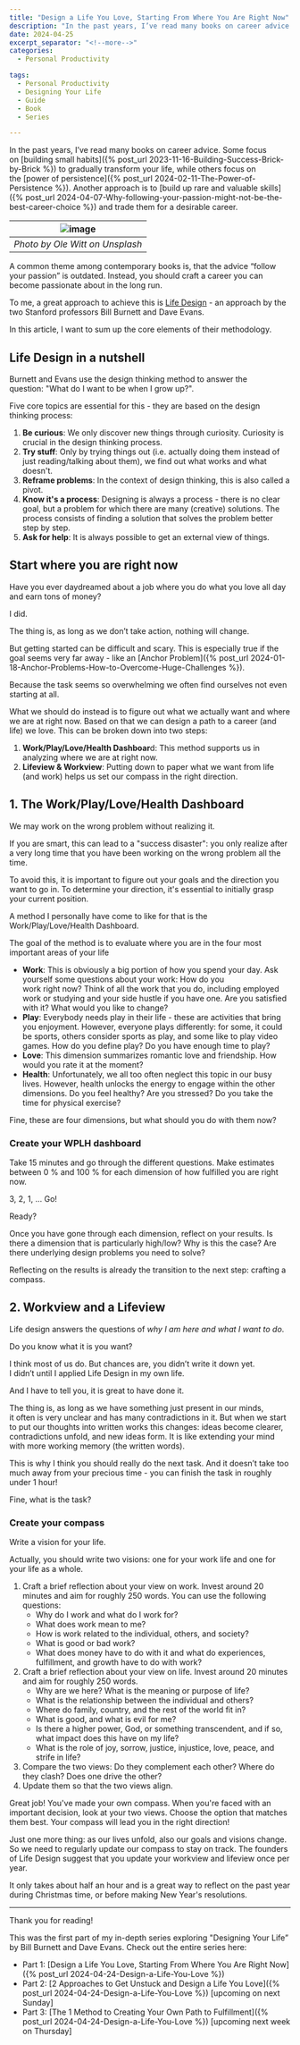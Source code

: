 ```yaml
---
title: "Design a Life You Love, Starting From Where You Are Right Now"
description: "In the past years, I’ve read many books on career advice. Some focus on building small habits to gradually transform your life, while others focus on the power of persistence. Another approach is to build up rare and valuable skills and trade them for a desirable career. A common theme among contemporary books is, that the advice “follow your passion” is outdated. Instead, you should craft a career you can become passionate about in the long run. To me, a great approach to achieve this is Life Design - an approach by the two Stanford professors Bill Burnett and Dave Evans. In this article, I want to sum up the core elements of their methodology."
date: 2024-04-25
excerpt_separator: "<!--more-->"
categories:
  - Personal Productivity

tags:
  - Personal Productivity
  - Designing Your Life
  - Guide
  - Book
  - Series

---
```

In the past years, I’ve read many books on career advice. Some focus on [building small habits]({% post_url 2023-11-16-Building-Success-Brick-by-Brick %}) to gradually transform your life, while others focus on the [power of persistence]({% post_url 2024-02-11-The-Power-of-Persistence %}). Another approach is to [build up rare and valuable skills]({% post_url 2024-04-07-Why-following-your-passion-might-not-be-the-best-career-choice %}) and trade them for a desirable career.

| ![image](/assets/images/ole-witt-adventure-begin-unsplash.jpg) |
|:--:|
| *Photo by Ole Witt on Unsplash* |

A common theme among contemporary books is, that the advice “follow your passion” is outdated. Instead, you should craft a career you can become passionate about in the long run.

To me, a great approach to achieve this is [Life Design](https://designingyour.life/) - an approach by the two Stanford professors Bill Burnett and Dave Evans.

In this article, I want to sum up the core elements of their methodology.

## Life Design in a nutshell

Burnett and Evans use the design thinking method to answer the question: "What do I want to be when I grow up?".

Five core topics are essential for this - they are based on the design thinking process:

1. **Be curious**: We only discover new things through curiosity. Curiosity is crucial in the design thinking process.
2. **Try stuff**: Only by trying things out (i.e. actually doing them instead of just reading/talking about them), we find out what works and what doesn't.
3. **Reframe problems**: In the context of design thinking, this is also called a pivot.
4. **Know it's a process**: Designing is always a process - there is no clear goal, but a problem for which there are many (creative) solutions. The process consists of finding a solution that solves the problem better step by step.
5. **Ask for help**: It is always possible to get an external view of things.

## Start where you are right now

Have you ever daydreamed about a job where you do what you love all day and earn tons of money?

I did.

The thing is, as long as we don’t take action, nothing will change.

But getting started can be difficult and scary. This is especially true if the goal seems very far away - like an [Anchor Problem]({% post_url 2024-01-18-Anchor-Problems-How-to-Overcome-Huge-Challenges %}).

Because the task seems so overwhelming we often find ourselves not even starting at all.

What we should do instead is to figure out what we actually want and where we are at right now. Based on that we can design a path to a career (and life) we love. This can be broken down into two steps:

1. **Work/Play/Love/Health Dashboar**d: This method supports us in analyzing where we are at right now.
2. **Lifeview & Workview**: Putting down to paper what we want from life (and work) helps us set our compass in the right direction.

## 1. The Work/Play/Love/Health Dashboard

We may work on the wrong problem without realizing it.

If you are smart, this can lead to a "success disaster": you only realize after a very long time that you have been working on the wrong problem all the time.

To avoid this, it is important to figure out your goals and the direction you want to go in. To determine your direction, it's essential to initially grasp your current position.

A method I personally have come to like for that is the Work/Play/Love/Health Dashboard.

The goal of the method is to evaluate where you are in the four most important areas of your life

- **Work**: This is obviously a big portion of how you spend your day. Ask yourself some questions about your work: How do you work right now? Think of all the work that you do, including employed work or studying and your side hustle if you have one. Are you satisfied with it? What would you like to change?
- **Play**: Everybody needs play in their life - these are activities that bring you enjoyment. However, everyone plays differently: for some, it could be sports, others consider sports as play, and some like to play video games. How do you define play? Do you have enough time to play?
- **Love**: This dimension summarizes romantic love and friendship. How would you rate it at the moment?
- **Health**: Unfortunately, we all too often neglect this topic in our busy lives. However, health unlocks the energy to engage within the other dimensions. Do you feel healthy? Are you stressed? Do you take the time for physical exercise?

Fine, these are four dimensions, but what should you do with them now?

### Create your WPLH dashboard

Take 15 minutes and go through the different questions. Make estimates between 0 % and 100 % for each dimension of how fulfilled you are right now.

3, 2, 1, … Go!

Ready?

Once you have gone through each dimension, reflect on your results. Is there a dimension that is particularly high/low? Why is this the case? Are there underlying design problems you need to solve?

Reflecting on the results is already the transition to the next step: crafting a compass.

## 2. Workview and a Lifeview

Life design answers the questions of *why I am here and what I want to do*.

Do you know what it is you want?

I think most of us do. But chances are, you didn’t write it down yet. I didn’t until I applied Life Design in my own life.

And I have to tell you, it is great to have done it.

The thing is, as long as we have something just present in our minds, it often is very unclear and has many contradictions in it. But when we start to put our thoughts into written works this changes: ideas become clearer, contradictions unfold, and new ideas form. It is like extending your mind with more working memory (the written words).

This is why I think you should really do the next task. And it doesn’t take too much away from your precious time - you can finish the task in roughly under 1 hour!

Fine, what is the task?

### Create your compass

Write a vision for your life.

Actually, you should write two visions: one for your work life and one for your life as a whole.

1. Craft a brief reflection about your view on work. Invest around 20 minutes and aim for roughly 250 words. You can use the following questions:
    - Why do I work and what do I work for?
    - What does work mean to me?
    - How is work related to the individual, others, and society?
    - What is good or bad work?
    - What does money have to do with it and what do experiences, fulfillment, and growth have to do with work?
2. Craft a brief reflection about your view on life. Invest around 20 minutes and aim for roughly 250 words.
    - Why are we here? What is the meaning or purpose of life?
    - What is the relationship between the individual and others?
    - Where do family, country, and the rest of the world fit in?
    - What is good, and what is evil for me?
    - Is there a higher power, God, or something transcendent, and if so, what impact does this have on my life?
    - What is the role of joy, sorrow, justice, injustice, love, peace, and strife in life?
3. Compare the two views: Do they complement each other? Where do they clash? Does one drive the other?
4. Update them so that the two views align.

Great job! You've made your own compass. When you're faced with an important decision, look at your two views. Choose the option that matches them best. Your compass will lead you in the right direction!

Just one more thing: as our lives unfold, also our goals and visions change. So we need to regularly update our compass to stay on track. The founders of Life Design suggest that you update your workview and lifeview once per year.

It only takes about half an hour and is a great way to reflect on the past year during Christmas time, or before making New Year's resolutions.

---

Thank you for reading!

This was the first part of my in-depth series exploring "Designing Your Life” by Bill Burnett and Dave Evans. Check out the entire series here:

- Part 1: [Design a Life You Love, Starting From Where You Are Right Now]({% post_url 2024-04-24-Design-a-Life-You-Love %})
- Part 2: [2 Approaches to Get Unstuck and Design a Life You Love]({% post_url 2024-04-24-Design-a-Life-You-Love %}) [upcoming on next Sunday]
- Part 3: [The 1 Method to Creating Your Own Path to Fulfillment]({% post_url 2024-04-24-Design-a-Life-You-Love %}) [upcoming next week on Thursday]